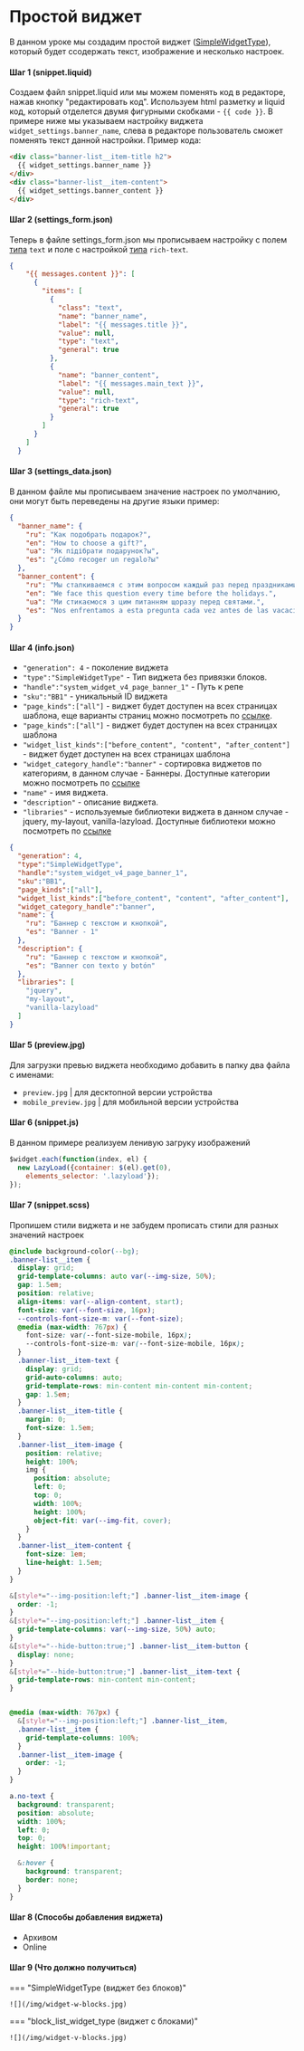 # Простой виджет

В данном уроке мы создадим простой виджет (<a href="/Generation%204/Виджеты/Структура/info/#SimpleWidgetType">SimpleWidgetType</a>), который будет ссодержать текст, изображение и несколько настроек.

#### Шаг 1 (snippet.liquid)

Создаем файл snippet.liquid или мы можем поменять код в редакторе, нажав кнопку "редактировать код". Используем html разметку и liquid код, который отделется двумя фигурными скобками - `{{ code }}`. В примере ниже мы указываем настройку виджета `widget_settings.banner_name`, слева в редакторе пользователь сможет поменять текст данной настройки. Пример кода:

```html
<div class="banner-list__item-title h2">
  {{ widget_settings.banner_name }}
</div>
<div class="banner-list__item-content">
  {{ widget_settings.banner_content }}
</div>
```

#### Шаг 2 (settings_form.json)

Теперь в файле settings_form.json мы прописываем настройку с полем <a href="/Generation%204/Виджеты/Структура/settings_form/#setting_form_text">типа</a> `text` и поле с настройкой  <a href="/Generation%204/Виджеты/Структура/settings_form/#setting_form_rich_texts">типа</a> `rich-text`.
```json
{
    "{{ messages.content }}": [
      {
        "items": [
          {
            "class": "text",
            "name": "banner_name",
            "label": "{{ messages.title }}",
            "value": null,
            "type": "text",
            "general": true
          },
          {
            "name": "banner_content",
            "label": "{{ messages.main_text }}",
            "value": null,
            "type": "rich-text",
            "general": true
          }
        ]
      }
    ]
  }
```

#### Шаг 3 (settings_data.json)

В данном файле мы прописываем значение настроек по умолчанию, они могут быть переведены на другие языки пример:

```json
{
  "banner_name": {
    "ru": "Как подобрать подарок?",
    "en": "How to choose a gift?",
    "ua": "Як підібрати подарунок?ы",
    "es": "¿Cómo recoger un regalo?ы"
  },
  "banner_content": {
    "ru": "Мы сталкиваемся с этим вопросом каждый раз перед праздниками.",
    "en": "We face this question every time before the holidays.",
    "ua": "Ми стикаємося з цим питанням щоразу перед святами.",
    "es": "Nos enfrentamos a esta pregunta cada vez antes de las vacaciones."
  }
}

```

#### Шаг 4 (info.json)

- `"generation": 4` - поколение виджета
- `"type":"SimpleWidgetType"` - Тип виджета без привязки блоков.
- `"handle":"system_widget_v4_page_banner_1"` - Путь к репе
- `"sku":"BB1"` - уникальный ID виджета
- `"page_kinds":["all"]` - виджет будет доступен на всех страницах шаблона, еще варианты страниц можно посмотреть по <a href="/Generation%204/Виджеты/Структура/info/#page_kinds">ссылке</a>.
- `"page_kinds":["all"]` - виджет будет доступен на всех страницах шаблона
- `"widget_list_kinds":["before_content", "content", "after_content"]` - виджет будет доступен на всех страницах шаблона
- `"widget_category_handle":"banner"` - сортировка виджетов по категориям, в данном случае - Баннеры. Доступные категории можно посмотреть по <a href="/Generation%204/Виджеты/Структура/info/#widget_category_handle">ссылке</a>
- `"name"` - имя виджета.
- `"description"` - описание виджета.
- `"libraries"` - используемые библиотеки виджета в данном случае - jquery, my-layout, vanilla-lazyload. Доступные библиотеки можно посмотреть по <a href="/Generation%204/Виджеты/Структура/info/#libraries">ссылке</a>
```json
{
  "generation": 4,
  "type":"SimpleWidgetType",
  "handle":"system_widget_v4_page_banner_1",
  "sku":"BB1",
  "page_kinds":["all"],
  "widget_list_kinds":["before_content", "content", "after_content"],
  "widget_category_handle":"banner",
  "name": {
    "ru": "Баннер с текстом и кнопкой",
    "es": "Banner - 1"
  },
  "description": {
    "ru": "Баннер с текстом и кнопкой",
    "es": "Banner con texto y botón"
  },      
  "libraries": [
    "jquery",
    "my-layout",
    "vanilla-lazyload"
  ]
}

```

#### Шаг 5 (preview.jpg)

Для загрузки превью виджета необходимо добавить в папку два файла с именами:
 
- `preview.jpg` | для десктопной версии устройства
- `mobile_preview.jpg` | для мобильной версии устройства

#### Шаг 6 (snippet.js)

В данном примере реализуем ленивую загруку изображений

```js
$widget.each(function(index, el) {
  new LazyLoad({container: $(el).get(0),
    elements_selector: '.lazyload'});
});
```

#### Шаг 7 (snippet.scss)

Пропишем стили виджета и не забудем прописать стили для разных значений настроек

```css
@include background-color(--bg);
.banner-list__item {
  display: grid;
  grid-template-columns: auto var(--img-size, 50%);
  gap: 1.5em;
  position: relative;
  align-items: var(--align-content, start);
  font-size: var(--font-size, 16px);
  --controls-font-size-m: var(--font-size);
  @media (max-width: 767px) {
    font-size: var(--font-size-mobile, 16px);
    --controls-font-size-m: var(--font-size-mobile, 16px);
  }
  .banner-list__item-text {
    display: grid;
    grid-auto-columns: auto;
    grid-template-rows: min-content min-content min-content;
    gap: 1.5em;
  }
  .banner-list__item-title {
    margin: 0;
    font-size: 1.5em;
  }
  .banner-list__item-image {
    position: relative;
    height: 100%;
    img {
      position: absolute;
      left: 0;
      top: 0;
      width: 100%;
      height: 100%;
      object-fit: var(--img-fit, cover);
    }
  }
  .banner-list__item-content {
    font-size: 1em;
    line-height: 1.5em;
  }
}

&[style*="--img-position:left;"] .banner-list__item-image {
  order: -1;
}
&[style*="--img-position:left;"] .banner-list__item {
  grid-template-columns: var(--img-size, 50%) auto;
}
&[style*="--hide-button:true;"] .banner-list__item-button {
  display: none;
}
&[style*="--hide-button:true;"] .banner-list__item-text {
  grid-template-rows: min-content min-content;
}


@media (max-width: 767px) {
  &[style*="--img-position:left;"] .banner-list__item,
  .banner-list__item {
    grid-template-columns: 100%;
  }
  .banner-list__item-image {
    order: -1;
  }
}

a.no-text {
  background: transparent;
  position: absolute;
  width: 100%;
  left: 0;
  top: 0;
  height: 100%!important;

  &:hover {
    background: transparent;
    border: none;
  }
}

```
#### Шаг 8 (Способы добавления виджета)

* Архивом
* Online

#### Шаг 9 (Что должно получиться)

=== "SimpleWidgetType (виджет без блоков)"

    ![](/img/widget-w-blocks.jpg)

=== "block_list_widget_type (виджет с блоками)"

    ![](/img/widget-v-blocks.jpg)

